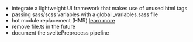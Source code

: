- integrate a lightweight UI framework that makes use of unused html tags
- passing sass/scss variables with a global _variables.sass file
- hot module replacement (HMR) [learn more]( https://www.snowpack.dev/concepts/hot-module-replacement )
- remove file.ts in the future
- document the sveltePreprocess pipeline
